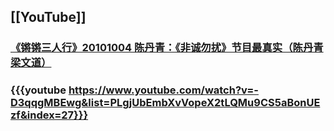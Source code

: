## [[YouTube]]
### [《锵锵三人行》20101004 陈丹青：《非诚勿扰》节目最真实（陈丹青 梁文道）](https://www.youtube.com/watch?v=-D3qqgMBEwg&list=PLgjUbEmbXvVopeX2tLQMu9CS5aBonUEzf&index=27)
### {{{youtube https://www.youtube.com/watch?v=-D3qqgMBEwg&list=PLgjUbEmbXvVopeX2tLQMu9CS5aBonUEzf&index=27}}}
